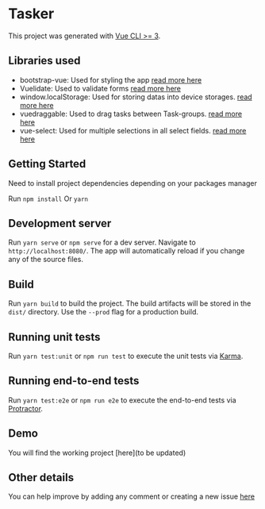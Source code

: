 # Tasker

This project was generated with [Vue CLI >= 3](https://github.com/vuejs/vue-cli).

## Libraries used
- bootstrap-vue: Used for styling the app [read more here](https://bootstrap-vue.js.org/)
- Vuelidate: Used to validate forms [read more here](https://vuelidate.js.org/)
- window.localStorage: Used for storing datas into device storages. [read more here](https://www.w3schools.com/jsref/prop_win_localstorage.asp)
- vuedraggable: Used to drag tasks between Task-groups. [read more here](https://github.com/SortableJS/Vue.Draggable)
- vue-select: Used for multiple selections in all select fields. [read more here](https://vue-select.org/)

## Getting Started

Need to install project dependencies depending on your packages manager

Run `npm install` Or `yarn`

## Development server

Run `yarn serve` or `npm serve` for a dev server. Navigate to `http://localhost:8080/`. The app will automatically reload if you change any of the source files.

## Build

Run `yarn build` to build the project. The build artifacts will be stored in the `dist/` directory. Use the `--prod` flag for a production build.

## Running unit tests

Run `yarn test:unit` or `npm run test` to execute the unit tests via [Karma](https://karma-runner.github.io).

## Running end-to-end tests

Run `yarn test:e2e` or `npm run e2e` to execute the end-to-end tests via [Protractor](http://www.protractortest.org/).

## Demo
You will find the working project [here](to be updated)

## Other details
You can help improve by adding any comment or creating a new issue [here](https://github.com/azizmashkour/swapi-app-test/issues/new)
